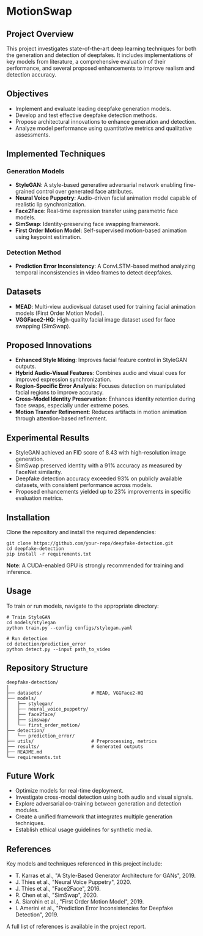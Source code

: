 
# MotionSwap

## Project Overview

This project investigates state-of-the-art deep learning techniques for both the generation and detection of deepfakes. It includes implementations of key models from literature, a comprehensive evaluation of their performance, and several proposed enhancements to improve realism and detection accuracy.

## Objectives

- Implement and evaluate leading deepfake generation models.
- Develop and test effective deepfake detection methods.
- Propose architectural innovations to enhance generation and detection.
- Analyze model performance using quantitative metrics and qualitative assessments.

## Implemented Techniques

### Generation Models

- **StyleGAN**: A style-based generative adversarial network enabling fine-grained control over generated face attributes.
- **Neural Voice Puppetry**: Audio-driven facial animation model capable of realistic lip synchronization.
- **Face2Face**: Real-time expression transfer using parametric face models.
- **SimSwap**: Identity-preserving face swapping framework.
- **First Order Motion Model**: Self-supervised motion-based animation using keypoint estimation.

### Detection Method

- **Prediction Error Inconsistency**: A ConvLSTM-based method analyzing temporal inconsistencies in video frames to detect deepfakes.

## Datasets

- **MEAD**: Multi-view audiovisual dataset used for training facial animation models (First Order Motion Model).
- **VGGFace2-HQ**: High-quality facial image dataset used for face swapping (SimSwap).

## Proposed Innovations

- **Enhanced Style Mixing**: Improves facial feature control in StyleGAN outputs.
- **Hybrid Audio-Visual Features**: Combines audio and visual cues for improved expression synchronization.
- **Region-Specific Error Analysis**: Focuses detection on manipulated facial regions to improve accuracy.
- **Cross-Model Identity Preservation**: Enhances identity retention during face swaps, especially under extreme poses.
- **Motion Transfer Refinement**: Reduces artifacts in motion animation through attention-based refinement.

## Experimental Results

- StyleGAN achieved an FID score of 8.43 with high-resolution image generation.
- SimSwap preserved identity with a 91% accuracy as measured by FaceNet similarity.
- Deepfake detection accuracy exceeded 93% on publicly available datasets, with consistent performance across models.
- Proposed enhancements yielded up to 23% improvements in specific evaluation metrics.

## Installation

Clone the repository and install the required dependencies:

```
git clone https://github.com/your-repo/deepfake-detection.git
cd deepfake-detection
pip install -r requirements.txt
```

**Note**: A CUDA-enabled GPU is strongly recommended for training and inference.

## Usage

To train or run models, navigate to the appropriate directory:

```
# Train StyleGAN
cd models/stylegan
python train.py --config configs/stylegan.yaml

# Run detection
cd detection/prediction_error
python detect.py --input path_to_video
```

## Repository Structure

```
deepfake-detection/
│
├── datasets/                  # MEAD, VGGFace2-HQ
├── models/
│   ├── stylegan/
│   ├── neural_voice_puppetry/
│   ├── face2face/
│   ├── simswap/
│   └── first_order_motion/
├── detection/
│   └── prediction_error/
├── utils/                     # Preprocessing, metrics
├── results/                   # Generated outputs
├── README.md
└── requirements.txt
```

## Future Work

- Optimize models for real-time deployment.
- Investigate cross-modal detection using both audio and visual signals.
- Explore adversarial co-training between generation and detection modules.
- Create a unified framework that integrates multiple generation techniques.
- Establish ethical usage guidelines for synthetic media.

## References

Key models and techniques referenced in this project include:

- T. Karras et al., "A Style-Based Generator Architecture for GANs", 2019.
- J. Thies et al., "Neural Voice Puppetry", 2020.
- J. Thies et al., "Face2Face", 2016.
- R. Chen et al., "SimSwap", 2020.
- A. Siarohin et al., "First Order Motion Model", 2019.
- I. Amerini et al., "Prediction Error Inconsistencies for Deepfake Detection", 2019.

A full list of references is available in the project report.